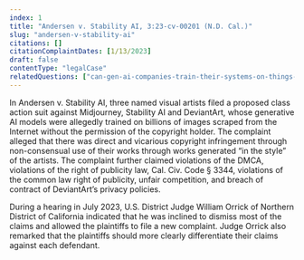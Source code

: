 ```yaml
---
index: 1
title: "Andersen v. Stability AI, 3:23-cv-00201 (N.D. Cal.)"
slug: "andersen-v-stability-ai"
citations: []
citationComplaintDates: [1/13/2023]
draft: false 
contentType: "legalCase"
relatedQuestions: ["can-gen-ai-companies-train-their-systems-on-things-i-made"]
---
```

In Andersen v. Stability AI, three named visual artists filed a proposed class action suit against Midjourney, Stability AI and DeviantArt, whose generative AI models were allegedly trained on billions of images scraped from the Internet without the permission of the copyright holder. The complaint alleged that there was direct and vicarious copyright infringement through non-consensual use of their works through works generated “in the style” of the artists. The complaint further claimed violations of the DMCA, violations of the right of publicity law, Cal. Civ. Code § 3344, violations of the common law right of publicity, unfair competition, and breach of contract of DeviantArt’s privacy policies.

During a hearing in July 2023, U.S. District Judge William Orrick of Northern District of California indicated that he was inclined to dismiss most of the claims and allowed the plaintiffs to file a new complaint. Judge Orrick also remarked that the plaintiffs should more clearly differentiate their claims against each defendant.
